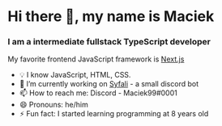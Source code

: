# Hi there 👋, my name is Maciek
### I am a intermediate fullstack TypeScript developer


My favorite frontend JavaScript framework is [Next.js](https://nextjs.org/)

- 💡 I know JavaScript, HTML, CSS.
- 🔭 I’m currently working on [Syfali](https://syfa.li) - a small discord bot
- 📫 How to reach me: Discord - Maciek99#0001 
- 😄 Pronouns: he/him 
- ⚡ Fun fact: I started learning programming at 8 years old 
